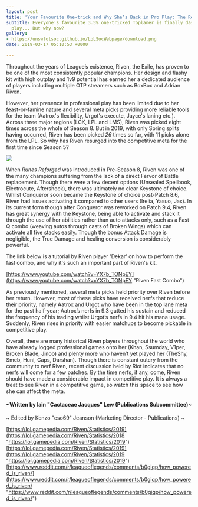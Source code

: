 ```yaml
---
layout: post
title: 'Your Favourite One-trick and Why She’s Back in Pro Play: The Return of Riven'
subtitle: Everyone's favourite 3.5% one-tricked Toplaner is finally dashing into competitive
  play... But why now?
gallery:
- https://unswlolsoc.github.io/LoLSocWebpage/download.png
date: 2019-03-17 05:10:53 +0000

---
```

Throughout the years of League’s existence, Riven, the Exile, has proven to be one of the most consistently popular champions. Her design and flashy kit with high outplay and 1v9 potential has earned her a dedicated audience of players including multiple OTP streamers such as BoxBox and Adrian Riven.

However, her presence in professional play has been limited due to her feast-or-famine nature and several meta picks providing more reliable tools for the team (Aatrox's flexibility, Urgot's execute, Jayce's laning etc.). Across three major regions (LCK, LPL and LMS), Riven was picked eight times across the whole of Season 8. But in 2019, with only Spring splits having occurred, Riven has been picked _26_ times so far, with 11 picks alone from the LPL. So why has Riven resurged into the competitive meta for the first time since Season 5?

![](https://unswlolsoc.github.io/LoLSocWebpage/uploads/download.png)

When _Runes Reforged_ was introduced in Pre-Season 8, Riven was one of the many champions suffering from the lack of a direct Fervor of Battle replacement. Though there were a few decent options (Unsealed Spellbook, Electrocute, Aftershock), there was ultimately no clear Keystone of choice. Whilst Conqueror soon became the Keystone of choice post-Patch 8.6, Riven had issues activating it compared to other users (Irelia, Yasuo, Jax). In its current form though after Conqueror was reworked on Patch 9.4, Riven has great synergy with the Keystone, being able to activate and stack it through the use of her abilities rather than auto attacks only, such as a Fast Q combo (weaving autos through casts of Broken Wings) which can activate all five stacks easily. Though the bonus Attack Damage is negligible, the True Damage and healing conversion is considerably powerful.

The link below is a tutorial by Riven player 'Dekar' on how to perform the fast combo, and why it's such an important part of Riven's kit.

[https://www.youtube.com/watch?v=YX7b_TONpEY](https://www.youtube.com/watch?v=YX7b_TONpEY "Riven Fast Combo")

As previously mentioned, several meta picks held priority over Riven before her return. However, most of these picks have received nerfs that reduce their priority, namely Aatrox and Urgot who have been in the top lane meta for the past half-year; Aatrox’s nerfs in 9.3 gutted his sustain and reduced the frequency of his trading whilst Urgot’s nerfs in 9.4 hit his mana usage. Suddenly, Riven rises in priority with easier matchups to become pickable in competitive play.

Overall, there are many historical Riven players throughout the world who have already logged professional games onto her (Khan, Ssumday, V1per, Broken Blade, Jinoo) and plenty more who haven’t yet played her (TheShy, Smeb, Huni, Caps, Darshan). Though there is constant outcry from the community to nerf Riven, recent discussion held by Riot indicates that no nerfs will come for a few patches. By the time nerfs, if any, come, Riven should have made a considerable impact in competitive play. It is always a treat to see Riven in a competitive game, so watch this space to see how she can affect the meta.

#### \~**Written by Iain "Cactaceae Jacques" Lew (Publications Subcommittee)\~**

\~ Edited by Kenzo "cso69" Jeanson (Marketing Director - Publications) \~

[https://lol.gamepedia.com/Riven/Statistics/2019](https://lol.gamepedia.com/Riven/Statistics/2018 "https://lol.gamepedia.com/Riven/Statistics/2019")  
[https://lol.gamepedia.com/Riven/Statistics/2019](https://lol.gamepedia.com/Riven/Statistics/2019 "https://lol.gamepedia.com/Riven/Statistics/2019")  
[https://www.reddit.com/r/leagueoflegends/comments/b0giqp/how_powered_is_riven/](https://www.reddit.com/r/leagueoflegends/comments/b0giqp/how_powered_is_riven/ "https://www.reddit.com/r/leagueoflegends/comments/b0giqp/how_powered_is_riven/")